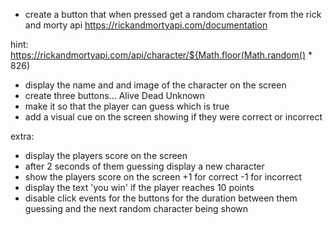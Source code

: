 - create a button that when pressed get a random character from the rick and morty api
https://rickandmortyapi.com/documentation

hint: https://rickandmortyapi.com/api/character/${Math.floor(Math.random() * 826)

- display the name and and image of the character on the screen
- create three buttons... Alive Dead Unknown
- make it so that the player can guess which is true
- add a visual cue on the screen showing if they were correct or incorrect


extra: 
- display the players score on the screen
- after 2 seconds of them guessing display a new character
- show the players score on the screen +1 for correct -1 for incorrect
- display the text 'you win' if the player reaches 10 points
- disable click events for the buttons for the duration between them guessing and the next random character being shown
